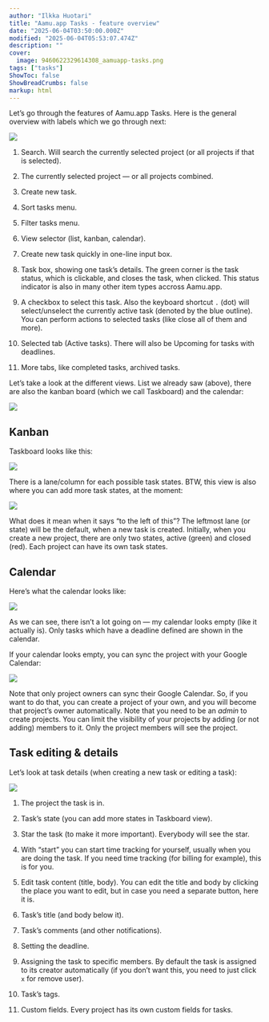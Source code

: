 ```yaml
---
author: "Ilkka Huotari"
title: "Aamu.app Tasks - feature overview"
date: "2025-06-04T03:50:00.000Z"
modified: "2025-06-04T05:53:07.474Z"
description: ""
cover:
  image: 9460622329614308_aamuapp-tasks.png
tags: ["tasks"]
ShowToc: false
ShowBreadCrumbs: false
markup: html
---
```


<p>Let’s go through the features of Aamu.app Tasks. Here is the general overview with labels which we go through next:</p><img src="135731632950408_image.png" style="width: auto;" id="81867541-a77c-4184-a502-9928125b61b1"><ol><li><p>Search. Will search the currently selected project (or all projects if that is selected).</p></li><li><p>The currently selected project — or all projects combined.</p></li><li><p>Create new task.</p></li><li><p>Sort tasks menu.</p></li><li><p>Filter tasks menu.</p></li><li><p>View selector (list, kanban, calendar).</p></li><li><p>Create new task quickly in one-line input box.</p></li><li><p>Task box, showing one task’s details. The green corner is the task status, which is clickable, and closes the task, when clicked. This status indicator is also in many other item types accross Aamu.app.</p></li><li><p>A checkbox to select this task. Also the keyboard shortcut <code>.</code> (dot) will select/unselect the currently active task (denoted by the blue outline). You can perform actions to selected tasks (like close all of them and more).</p></li><li><p>Selected tab (Active tasks). There will also be Upcoming for tasks with deadlines.</p></li><li><p>More tabs, like completed tasks, archived tasks.</p></li></ol><p>Let’s take a look at the different views. List we already saw (above), there are also the kanban board (which we call Taskboard) and the calendar:</p><img src="1617787540035433_image.png" style="width: auto;" id="5c1e8eed-7686-41fc-8ac7-4df8df9ff60b"><h2>Kanban</h2><p>Taskboard looks like this:</p><img src="7241782636564895_image.png" style="width: auto;" id="d32bc027-68ae-4227-a397-2a23e55104ae"><p>There is a lane/column for each possible task states. BTW, this view is also where you can add more task states, at the moment:</p><img src="1690889276811402_image.png" style="width: auto;" id="04bdacf9-fb74-47d2-90ac-5cd5ea05bce5"><p>What does it mean when it says “to the left of this”? The leftmost lane (or state) will be the default, when a new task is created. Initially, when you create a new project, there are only two states, active (green) and closed (red). Each project can have its own task states. </p><h2>Calendar</h2><p>Here’s what the calendar looks like:</p><img src="5031329481422333_image.png" style="width: auto;" id="56cdb2a1-9de3-4097-bc1a-7760515a3160"><p>As we can see, there isn’t a lot going on — my calendar looks empty (like it actually is). Only tasks which have a deadline defined are shown in the calendar.</p><p>If your calendar looks empty, you can sync the project with your Google Calendar:</p><img src="9863499808216154_image.png" style="width: auto;" id="4e65f653-3129-4307-8d31-9af58c8bfe71"><p>Note that only project owners can sync their Google Calendar. So, if you want to do that, you can create a project of your own, and you will become that project’s owner automatically. Note that you need to be an <em>admin</em> to create projects. You can limit the visibility of your projects by adding (or not adding) members to it. Only the project members will see the project.</p><h2>Task editing &amp; details</h2><p>Let’s look at task details (when creating a new task or editing a task):</p><img src="2264141169039539_image.png" style="width: auto;" id="ec0013b1-8700-40ff-a3e3-493e33e88174"><ol><li><p>The project the task is in.</p></li><li><p>Task’s state (you can add more states in Taskboard view).</p></li><li><p>Star the task (to make it more important). Everybody will see the star.</p></li><li><p>With “start” you can start time tracking for yourself, usually when you are doing the task. If you need time tracking (for billing for example), this is for you.</p></li><li><p>Edit task content (title, body). You can edit the title and body by clicking the place you want to edit, but in case you need a separate button, here it is.</p></li><li><p>Task’s title (and body below it).</p></li><li><p>Task’s comments (and other notifications).</p></li><li><p>Setting the deadline. </p></li><li><p>Assigning the task to specific members. By default the task is assigned to its creator automatically (if you don’t want this, you need to just click <code>x</code> for remove user).</p></li><li><p>Task’s tags.</p></li><li><p>Custom fields. Every project has its own custom fields for tasks.</p></li></ol><p></p><p></p><p></p>